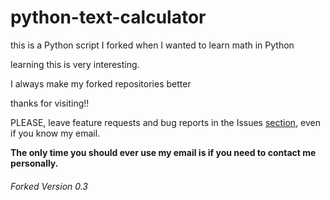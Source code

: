 # python-text-calculator


this is a Python script I forked when I wanted to learn math in Python

learning this is very interesting. 

I always make my forked repositories better

thanks for visiting!! 


PLEASE, leave feature requests and bug reports in the Issues [section](https://github.com/thetechrobo/python-text-calculator/issues), even if you know my email. 

**The only time you should ever use my email is if you need to contact me personally.**


###### Forked Version 0.3
